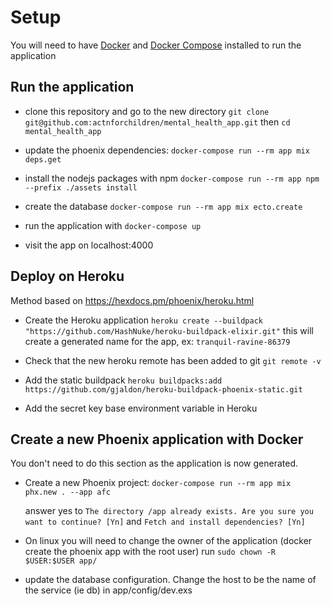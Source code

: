 # Setup

You will need to have [Docker](https://docs.docker.com/install/)
and [Docker Compose](https://docs.docker.com/compose/install/) installed to run the application

## Run the application

- clone this repository and go to the new directory
      `git clone git@github.com:actnforchildren/mental_health_app.git`
     then `cd mental_health_app`

- update the phoenix dependencies:
  `docker-compose run --rm app mix deps.get`

- install the nodejs packages with npm
  `docker-compose run --rm app npm --prefix ./assets install`

- create the database
  `docker-compose run --rm app mix ecto.create`
- run the application with
  `docker-compose up`

- visit the app on localhost:4000

## Deploy on Heroku

Method based on https://hexdocs.pm/phoenix/heroku.html

- Create the Heroku application
  `heroku create --buildpack "https://github.com/HashNuke/heroku-buildpack-elixir.git"`
  this will create a generated name for the app, ex: `tranquil-ravine-86379`

- Check that the new heroku remote has been added to git
  `git remote -v`

- Add the static buildpack
  `heroku buildpacks:add https://github.com/gjaldon/heroku-buildpack-phoenix-static.git`

- Add the secret key base environment variable in Heroku

## Create a new Phoenix application with Docker

You don't need to do this section as the application is now generated.

- Create a new Phoenix project:
  ```docker-compose run --rm app mix phx.new . --app afc```

  answer yes to `The directory /app already exists. Are you sure you want to continue? [Yn]` and `Fetch and install dependencies? [Yn]`

- On linux you will need to change the owner of the application (docker create the phoenix app with the root user)
 run `sudo chown -R $USER:$USER app/`

- update the database configuration. Change the host to be the name of the service (ie db) in app/config/dev.exs
